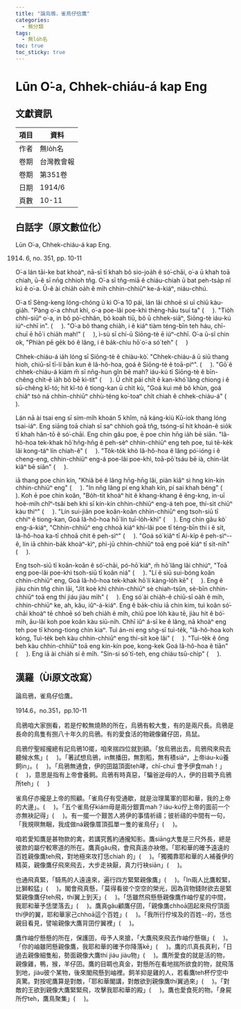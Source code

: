 ```yaml
---
title: "論烏鴉，雀鳥仔佮鷹"
categories:
  - 無分類
tags:
  - 無lo̍h名
toc: true
toc_sticky: true
---
```


# Lūn O͘-a, Chhek-chiáu-á kap Eng

## 文獻資訊

| 項目 | 資料 |
|---|---|
| 作者 | 無lo̍h名 |
| 卷期 | 台灣教會報 |
| 卷期 | 第351卷 |
| 日期 | 1914/6 |
| 頁數 | 10-11 |

## 白話字（原文數位化）

Lūn O͘-a, Chhek-chiáu-á kap Eng.

1914. 6, no. 351, pp. 10-11

O͘-a lán tāi-ke bat khoàⁿ, nā-sī tī khah bô sio-joa̍h ê só͘-chāi, o͘-a ū khah toā chiah, ū-ê sī nn̄g chhioh tn̂g. O͘-a sī tn̂g-miā ê chiáu-chiah ū bat peh-tsa̍p nî kú ê o͘-a. Ū-ê ài chia̍h oa̍h ê mi̍h chhin-chhiūⁿ ke-á-kiáⁿ, niáu-chhú.

O͘-a tī Sèng-keng lóng-chóng ū kì O͘-a 10 pái, lán lâi chhoē sì uī chiū kàu-gia̍h. "Pàng o͘-a chhut khì, o͘-a poe-lâi poe-khì thèng-hāu tsuí ta" (     ). "Tio̍h chhì-siūⁿ o͘-a, in bô pò͘-chhân, bô koah tiū, bô ū chhek-siāⁿ, Siōng-tè iáu-kú iúⁿ-chhī in". (     ). "O͘-a bô thang chia̍h, i ê kiáⁿ tiàm téng-bīn teh háu, chī-chuī ē hō͘ i chia̍h mah!" (     ), ì-sù sī chí-ū Siōng-tè ē iúⁿ-chhī. O͘-a ū-sî chin ok, "Phiàn pē ge̍k bó ê lâng, i ê ba̍k-chiu hō͘ o͘-a só͘ teh" (     )

Chhek-chiáu-á ia̍h lóng sī Siōng-tè ê chiàu-kò͘. "Chhek-chiáu-á ū siū thang hioh, chiū-sī tī-lí bān kun ê Iâ-hô-hoa, goá ê Siōng-tè ê toā-piⁿ". (     ). "Gō͘ ê chhek-chiáu-á kiám m̄ sī nn̄g-hun gîn bē mah? iáu-kú tī Siōng-tè ê bīn-chêng chi̍t-ê ia̍h bô bē kì-tit" (     ). Ū chi̍t pái chi̍t ê kan-khó͘ lâng chiong i ê sū-chêng kî-tó; hit kî-tó ê tiong-kan ū chi̍t kù, "Goá kui mê bô khùn, goá chiâⁿ tsò ná chhin-chhiūⁿ chhù-téng ko͘-toaⁿ chi̍t chiah ê chhek-chiáu-á" (     ).

Lán nā ài tsai eng sī sím-mi̍h khoán 5 khîm, nā káng-kiù Kū-iok thang lóng tsai-iáⁿ. Eng siāng toā chiah sī saⁿ chhioh goā tn̂g, tsóng-sī hit khoán-ê sio̍k tī khah hân-tō ê só͘-chāi. Eng chin gâu poe, ē poe chin hn̄g ia̍h bē siān. "Iâ-hô-hoa tek-khak hō͘ hn̄g-hn̄g ê peh-sèⁿ chhin-chhiūⁿ eng teh poe, tuì tē-ke̍k lâi kong-táⁿ lín chiah-ê" (     ). "To̍k-to̍k khò Iâ-hô-hoa ê lâng pó͘-ióng i ê cheng-eng, chhin-chhiūⁿ eng-á poe-lâi poe-khì, toā-pō͘ tsáu bē ià, chin-la̍t kiâⁿ bē siān" (     ).

iā thang poe chin kín, "Khiâ bé ê lâng hn̄g-hn̄g lâi, piàn kiâⁿ sì hng kín-kín chhin-chhiūⁿ eng" (     ). "In nn̄g lâng pí eng khah kín, pí sai khah béng" (     ). Koh ē poe chin koân, "Bo̍h-tit khoàⁿ hit ê khang-khang ê êng-kng, in-uī hoè-mi̍h chîⁿ-tsâi beh khì sī kín-kín chhin-chhiūⁿ eng-á teh poe, thí-si̍t chiūⁿ kàu thiⁿ" (     ). "Lín sui-jiân poe koân-koân chhin-chhiūⁿ eng tsoh-siū tī chhiⁿ ê tiong-kan, Goá Iâ-hô-hoa hō͘ lín tuī-lo̍h-khì" (     ). Eng chin gâu kò͘ eng-á-kiáⁿ, "Chhin-chhiūⁿ eng chhoā kiáⁿ khí-lâi poe tī téng-bīn thí i ê si̍t, Iâ-hô-hoa ka-tī chhoā chit ê peh-sìⁿ" (     ). "Goá só͘ kiâⁿ tī Ai-ki̍p ê peh-sìⁿ--ê, lín iā chhin-ba̍k khoàⁿ-kìⁿ, phì-jū chhin-chhiūⁿ toā eng poē kiáⁿ tī si̍t-ni̍h" (     ).

Eng tsoh-siū tī koân-koân ê só͘-chāi, pó-hō͘ kiáⁿ, m̄ hō͘ lâng lâi chhiúⁿ, "Toā eng poe-lâi poe-khì tsoh-siū tī koân niá" (     ). "Lí ê siū sui-bóng koân chhin-chhiūⁿ eng, Goá Iâ-hô-hoa tek-khak hō͘ lí kàng-lo̍h kē" (     ). Eng ê jiáu chin tn̂g chin lāi, "Ji̍t koè khì chhin-chhiūⁿ sè chiah-tsûn, sè-bīn chhin-chhiūⁿ toā eng thí jiáu jiàu mi̍h" (     ). Eng só͘ ài chia̍h-ê chiū-sī oa̍h ê mi̍h, chhin-chhiūⁿ ke, ah, kâu, iûⁿ-á-kiáⁿ. Eng ê ba̍k-chiu iā chin kim, tuì koân só͘-chāi khoàⁿ tē chhoē só͘ beh chia̍h ê mi̍h, chiū poe lo̍h kàu tē, jiàu hit ê bó͘-mi̍h, āu-lâi koh poe koân kàu siū-ni̍h. Chhī iûⁿ á-sī ke ê lâng, nā khoàⁿ eng teh poe tī khong-tiong chin kiaⁿ. Tuì án-ni eng sǹg-sī tuì-te̍k, "Iâ-hô-hoa koh kóng, Tuì-te̍k beh kàu chhin-chhiūⁿ eng thí-si̍t koè lâi" (     ). "Tuì-te̍k ê ông beh kàu chhin-chhiūⁿ toā eng kín-kín poe, kong-kek Goá Iâ-hô-hoa ê tiān" (     ). Eng iā ài chia̍h sí ê mi̍h. "Sin-si só͘ tī-teh, eng chiáu tsū-chi̍p" (     ).

## 漢羅（Ùi原文改寫）

論烏鴉，雀鳥仔佮鷹。

1914.6，no.351，pp.10-11

烏鴉咱大家捌看，若是佇較無燒熱的所在，烏鴉有較大隻，有的是兩尺長。烏鴉是長命的鳥隻有捌八十年久的烏鴉。有的愛食活的物親像雞仔囝，鳥鼠。

烏鴉佇聖經攏總有記烏鴉10擺，咱來揣四位就到額。「放烏鴉出去，烏鴉飛來飛去聽候水焦」(     )。「著試想烏鴉，in無播田，無割稻，無有積siāⁿ，上帝iáu-kú養飼in」。(     )。「烏鴉無通食，伊的囝踮頂面teh哮，chī-chuī 會予伊食mah！」(     )，意思是指有上帝會養飼。烏鴉有時真惡，「騙爸逆母的人，伊的目睭予烏鴉所teh」(     )

雀鳥仔亦攏是上帝的照顧。「雀鳥仔有受通歇，就是治理萬軍的耶和華，我的上帝的大邊」。(     )。「五个雀鳥仔kiám毋是兩分銀賣mah？iáu-kú佇上帝的面前一个亦無袂記得」(     )。有一擺一个艱苦人將伊的事情祈禱；彼祈禱的中間有一句，「我規暝無睏，我成做ná親像厝頂孤單一隻的雀鳥仔」(     )。

咱若愛知鷹是甚物款的禽，若講究舊約通攏知影。鷹siāng大隻是三尺外長，總是彼款的屬佇較寒道的所在。鷹真gâu飛，會飛真遠亦袂倦。「耶和華的確予遠遠的百姓親像鷹teh飛，對地極來攻打恁chiah 的」(     )。「獨獨靠耶和華的人補養伊的精英，親像鷹仔飛來飛去，大步走袂厭，真力行袂siān」(     )。

也通飛真緊，「騎馬的人遠遠來，遍行四方緊緊親像鷹」(     )。「In兩人比鷹較緊，比獅較猛」(     )。閣會飛真懸，「莫得看彼个空空的榮光，因為貨物錢財欲去是緊緊親像鷹仔teh飛，thí翼上到天」(     )。「恁雖然飛懸懸親像鷹作岫佇星的中間，我耶和華予恁墜落去」(     )。鷹真gâu顧鷹仔囝，「親像鷹chhoā囝起來飛佇頂面thí伊的翼，耶和華家己chhoā這个百姓」(     )。「我所行佇埃及的百姓--的，恁也親目看見，譬喻親像大鷹背囝佇翼裡」(     )。

鷹作岫佇懸懸的所在，保護囝，毋予人來搶，「大鷹飛來飛去作岫佇懸嶺」(     )。「你的岫雖罔懸親像鷹，我耶和華的確予你降落kē」(     )。鷹的爪真長真利，「日過去親像細隻船，勢面親像大鷹thí jiáu jiàu物」(     )。鷹所愛食的就是活的物，親像雞，鴨，猴，羊仔囝。鷹的目睭也真金，對懸所在看地揣所欲食的物，就飛落到地，jiàu彼个某物，後來閣飛懸到岫裡。飼羊抑是雞的人，若看鷹teh杯佇空中真驚。對按呢鷹算是對敵，「耶和華閣講，對敵欲到親像鷹thí翼過來」(     )。「對敵的王欲到親像大鷹緊緊飛，攻擊我耶和華的殿」(     )。鷹也愛食死的物。「身屍所佇teh，鷹鳥聚集」(     )。

